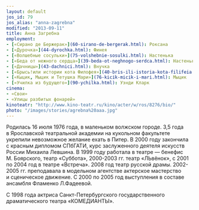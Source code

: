 ```yaml
---
layout: default
jos_id: 79
jos_alias: "anna-zagrebna"
modified: "2013-09-11"
title: Анна Загребна
employment:
- [«Сирано де Бержерак»](60-sirano-de-bergerak.html): Роксана
- [«Дурочка»](44-dyrochka.html): Финея
- [«Волшебные сосульки»](75-volshebnie-sosulki.html): Настенька
- [«Беда от нежного сердца»](39-beda-ot-neghnogo-serdca.html): Настенька
- [«Дачницы»](43-dachnici.html): Внучка
- [«Брысь!или истории кота Филофея»](40-bris-ili-istoria-kota-filifeia.html): Анфиса
- [«Кыцик, Мыцик и Тетушка Мари»](76-kicik-micik-i-mari.html): Мыцик
- [«Училка из будущего»](90-ychilka.html): Уэнди Кларк
cinema:
- «Свои»
- «Улицы разбитых фонарей»
kinoteatr: "http://www.kino-teatr.ru/kino/acter/w/ros/8276/bio/"
photo: "/images/stories/agrebna%20aaa.jpg"
---
```


Родилась 16 июля 1976 года, в маленьком волжском городе. 3,5 года в Ярославской театральной академии на кукольном факультете укрепили невозможное желание ехать в Питер. В 2000 году закончила с красным дипломом СПбГАТИ, курс заслуженного деятеля искусств России Михаила Левшина. В 1999 году работала в театре — бенефис М. Боярского, театр «Суббота», 2000-2003 гг. театр «ЛЬвёнок», с 2001 по 2004 год в театре «Встреча». 2008 год театр русской драмы. 2002-2005 гг. преподавала в модельном агентстве актерское мастерство и сценическое движение. С 2000 по 2005 год выступления в составе ансамбля Фламенко Л.Фадеевой.

С 1998 года актриса Санкт-Петербургского государственного драматического театра «КОМЕДИАНТЫ».